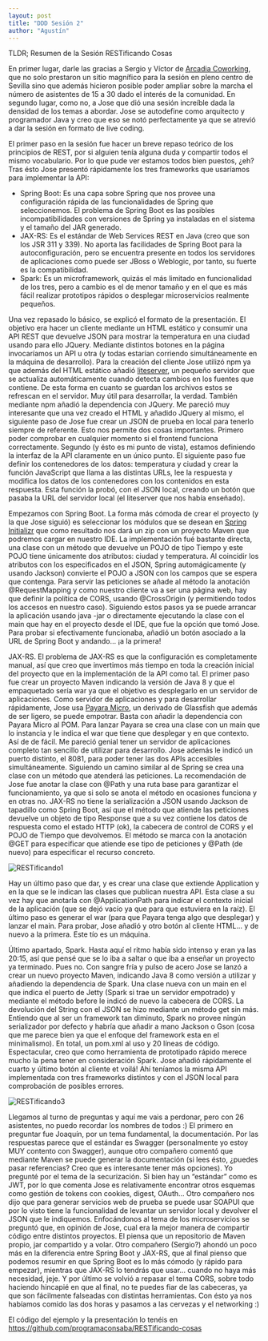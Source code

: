```yaml
---
layout: post
title: "DDD Sesión 2"
author: "Agustín"
---
```

TLDR; Resumen de la Sesión RESTificando Cosas

En primer lugar, darle las gracias a Sergio y Víctor de [Arcadia Coworking](http://arcadiacoworking.com/), que no solo 
prestaron un sitio magnífico para la sesión en pleno centro de Sevilla sino que además hicieron posible poder ampliar 
sobre la marcha el número de asistentes de 15 a 30 dado el interés de la comunidad.
En segundo lugar, como no, a Jose que dió una sesión increíble dada la densidad de los temas a abordar. Jose se 
autodefine como arquitecto y programador Java y creo que eso se notó perfectamente ya que se atrevió a dar la sesión en 
formato de live coding.

El primer paso en la sesión fue hacer un breve repaso teórico de los principios de REST, por si alguien tenía alguna 
duda y compartir todos el mismo vocabulario. Por lo que pude ver estamos todos bien puestos, ¿eh?
Tras ésto Jose presentó rápidamente los tres frameworks que usaríamos para implementar la API:
* Spring Boot: Es una capa sobre Spring que nos provee una configuración rápida de las funcionalidades de Spring que 
seleccionemos. El problema de Spring Boot es las posibles incompatibilidades con versiones de Spring ya instaladas en 
el sistema y el tamaño del JAR generado.
* JAX-RS: Es el estándar de Web Services REST en Java (creo que son los JSR 311 y 339). No aporta las facilidades de 
Spring Boot para la autoconfiguración, pero se encuentra presente en todos los servidores de aplicaciones como puede 
ser JBoss o Weblogic, por tanto, su fuerte es la compatibilidad.
* Spark: Es un microframework, quizás el más limitado en funcionalidad de los tres, pero a cambio es el de menor tamaño 
y en el que es más fácil realizar prototipos rápidos o desplegar microservicios realmente pequeños.

Una vez repasado lo básico, se explicó el formato de la presentación. El objetivo era hacer un cliente mediante un HTML 
estático y consumir una API REST que devuelve JSON para mostrar la temperatura en una ciudad usando para ello JQuery. 
Mediante distintos botones en la página invocaríamos un API u otra (y todas estarían corriendo simultáneamente en la 
máquina de desarrollo).
Para la creación del cliente Jose utilizó npm ya que además del HTML estático añadió [liteserver](https://github.com/johnpapa/lite-server), 
un pequeño servidor que se actualiza automáticamente cuando detecta cambios en los fuentes que contiene. De esta forma 
en cuanto se guardan los archivos estos se refrescan en el servidor. Muy útil para desarrollar, la verdad. También 
mediante npm añadió la dependencia con JQuery.
Me pareció muy interesante que una vez creado el HTML y añadido JQuery al mismo, el siguiente paso de Jose fue crear un 
JSON de prueba en local para tenerlo siempre de referente. Esto nos permite dos cosas importantes. Primero poder 
comprobar en cualquier momento si el frontend funciona correctamente. Segundo (y ésto es mi punto de vista), estamos 
definiendo la interfaz de la API claramente en un único punto.
El siguiente paso fue definir los contenedores de los datos: temperatura y ciudad y crear la función JavaScript que 
llama a las distintas URLs, lee la respuesta y modifica los datos de los contenedores con los contenidos en esta 
respuesta. Esta función la probó, con el JSON local, creando un botón que pasaba la URL del servidor local (el 
liteserver que nos había enseñado).

Empezamos con Spring Boot. La forma más cómoda de crear el proyecto (y la que Jose siguió) es seleccionar los módulos 
que se desean en [Spring Initializr](https://start.spring.io/) que como resultado nos dará un zip con un proyecto Maven 
que podremos cargar en nuestro IDE.
La implementación fué bastante directa, una clase con un método que devuelve un POJO de tipo Tiempo y este POJO tiene 
únicamente dos atributos: ciudad y temperatura. Al coincidir los atributos con los especificados en el JSON, Spring 
automágicamente (y usando Jackson) convierte el POJO a JSON con los campos que se espera que contenga.
Para servir las peticiones se añade al método la anotación @RequestMapping y como nuestro cliente va a ser una página 
web, hay que definir la política de CORS, usando @CrossOrigin (y permitiendo todos los accesos en nuestro caso). 
Siguiendo estos pasos ya se puede arrancar la aplicación usando java -jar o directamente ejecutando la clase con el main 
que hay en el proyecto desde el IDE, que fue la opción que tomó Jose.
Para probar si efectivamente funcionaba, añadió un botón asociado a la URL de Spring Boot y andando… ¡a la primera!

JAX-RS. El problema de JAX-RS es que la configuración es completamente manual, así que creo que invertimos más tiempo en 
toda la creación inicial del proyecto que en la implementación de la API como tal.
El primer paso fue crear un proyecto Maven indicando la versión de Java 8 y que el empaquetado sería war ya que el 
objetivo es desplegarlo en un servidor de aplicaciones. Como servidor de aplicaciones y para desarrollar rápidamente, Jose 
usa [Payara Micro](https://www.payara.fish/payara_micro), un derivado de Glassfish que además de ser ligero, se puede 
empotrar. Basta con añadir la dependencia con Payara Micro al POM.
Para lanzar Payara se crea una clase con un main que lo instancia y le indica el war que tiene que desplegar y en que 
contexto. Así de de fácil. Me pareció genial tener un servidor de aplicaciones completo tan sencillo de utilizar para 
desarrollo. Jose además le indicó un puerto distinto, el 8081, para poder tener las dos APIs accesibles simultáneamente.
Siguiendo un camino similar al de Spring se crea una clase con un método que atenderá las peticiones. La recomendación 
de Jose fue anotar la clase con @Path y una ruta base para garantizar el funcionamiento, ya que si solo se anota el 
método en ocasiones funciona y en otras no.
JAX-RS no tiene la serialización a JSON usando Jackson de tapadillo como Spring Boot, así que el método que atiende las 
peticiones devuelve un objeto de tipo Response que a su vez contiene los datos de respuesta como el estado HTTP (ok), 
la cabecera de control de CORS y el POJO de Tiempo que devolvemos.
El método se marca con la anotación @GET para especificar que atiende ese tipo de peticiones y @Path (de nuevo) para 
especificar el recurso concreto.

![RESTificando1](https://drive.google.com/uc?export=view&id=0BymoUnvpt9LxNjJqSUpRUjJreVE)

Hay un último paso que dar, y es crear una clase que extiende Application y en la que se le indican las clases que 
publican nuestra API. Esta clase a su vez hay que anotarla con @ApplicationPath para indicar el contexto inicial de la 
aplicación (que se dejó vacío ya que para que estuviera en la raíz).
El último paso es generar el war (para que Payara tenga algo que desplegar) y lanzar el main.
Para probar, Jose añadió y otro botón al cliente HTML… y de nuevo a la primera. Este tío es un máquina.

Último apartado, Spark. Hasta aquí el ritmo había sido intenso y eran ya las 20:15, así que pensé que se lo iba a 
saltar o que iba a enseñar un proyecto ya terminado. Pues no. Con sangre fría y pulso de acero Jose se lanzó a crear 
un nuevo proyecto Maven, indicando Java 8 como versión a utilizar y añadiendo la dependencia de Spark.
Una clase nueva con un main en el que indica el puerto de Jetty (Spark si trae un servidor empotrado) y mediante el 
método before le indicó de nuevo la cabecera de CORS.
La devolución del String con el JSON se hizo mediante un método get sin más. Entiendo que al ser un framework tan 
diminuto, Spark no provee ningún serializador por defecto y habría que añadir a mano Jackson o Gson (cosa que me parece 
bien ya que el enfoque del framework esta en el minimalismo).
En total, un pom.xml al uso y 20 líneas de código. Espectacular, creo que como herramienta de prototipado rápido merece 
mucho la pena tener en consideración Spark.
Jose añadió rápidamente el cuarto y último botón al cliente et voilá!
Ahí teníamos la misma API implementada con tres frameworks distintos y con el JSON local para comprobación de posibles 
errores.

![RESTificando3](https://drive.google.com/uc?export=view&id=0BymoUnvpt9LxdHc1ZklrbEJrSzQ)

Llegamos al turno de preguntas y aquí me vais a perdonar, pero con 26 asistentes, no puedo recordar los nombres de todos :)
El primero en preguntar fue Joaquín, por un tema fundamental, la documentación. Por las respuestas parece que el 
estándar es Swagger (personalmente yo estoy MUY contento con Swagger), aunque otro compañero comentó que mediante Maven 
se puede generar la documentación (si lees ésto, ¿puedes pasar referencias? Creo que es interesante tener más opciones).
Yo pregunté por el tema de la securización. Si bien hay un “estándar” como es JWT, por lo que comenta Jose es 
relativamente encontrar otros esquemas como gestión de tokens con cookies, digest, OAuth…
Otro compañero nos dijo que para generar servicios web de prueba se puede usar SOAPUI que por lo visto tiene la 
funcionalidad de levantar un servidor local y devolver el JSON que le indiquemos.
Enfocándonos al tema de los microservicios se preguntó que, en opinión de Jose, cual era la mejor manera de compartir 
código entre distintos proyectos. El piensa que un repositorio de Maven propio, jar compartido y a volar.
Otro compañero (Sergio?) ahondó un poco más en la diferencia entre Spring Boot y JAX-RS, que al final pienso que podemos 
resumir en que Spring Boot es lo más cómodo (y rápido para empezar), mientras que JAX-RS lo tendrás que usar… cuando no 
haya más necesidad, jeje.
Y por último se volvió a repasar el tema CORS, sobre todo haciendo hincapié en que al final, no te puedes fiar de las 
cabeceras, ya que son fácilmente falseadas con distintas herramientas.
Con ésto ya nos habíamos comido las dos horas y pasamos a las cervezas y el networking :)

El código del ejemplo y la presentación lo tenéis en https://github.com/programaconsaba/RESTificando-cosas
